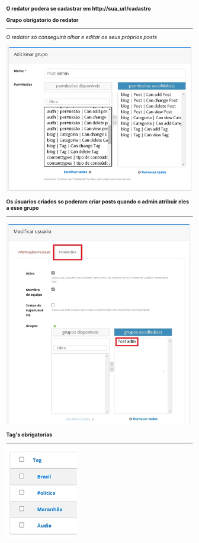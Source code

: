 **O redator podera se cadastrar em http://sua_url/cadastro**


**Grupo obrigatorio do redator**
****
*O redator só conseguirá olhar e editar os seus próprios posts*

![image](./.github/criarcategoria.jpg)

**Os úsuarios criados so poderam criar posts quando o admin atribuir eles a esse grupo**
***
![image](./.github/permis.jpg)

**Tag's obrigatorias**
****

![image](./.github/tags.jpg)

